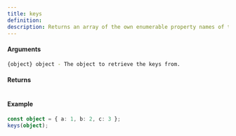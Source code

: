 ```yaml
---
title: keys
definition: 
description: Returns an array of the own enumerable property names of the given object.
---
```



#### Arguments


```bash
{object} object - The object to retrieve the keys from.
```


#### Returns


```bash

```


#### Example


```ts
const object = { a: 1, b: 2, c: 3 };keys(object);
```